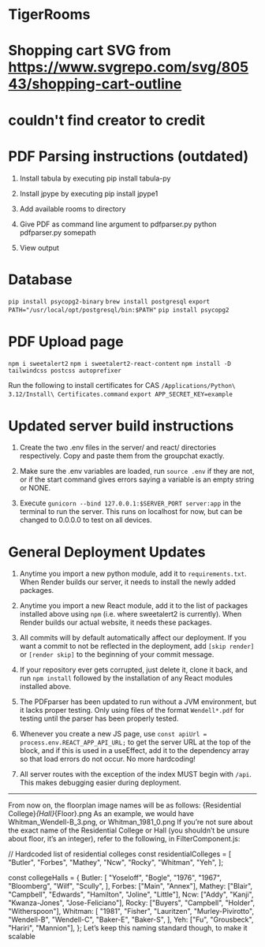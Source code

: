 # TigerRooms

# Shopping cart SVG from https://www.svgrepo.com/svg/80543/shopping-cart-outline

# couldn't find creator to credit

# PDF Parsing instructions (outdated)

1. Install tabula by executing
   pip install tabula-py

2. Install jpype by executing
   pip install jpype1

3. Add available rooms to directory

4. Give PDF as command line argument to pdfparser.py
   python pdfparser.py somepath

5. View output

# Database

`pip install psycopg2-binary`
`brew install postgresql`
`export PATH="/usr/local/opt/postgresql/bin:$PATH"`
`pip install psycopg2`

# PDF Upload page

`npm i sweetalert2`
`npm i sweetalert2-react-content`
`npm install -D tailwindcss postcss autoprefixer`

Run the following to install certificates for CAS
`/Applications/Python\ 3.12/Install\ Certificates.command`
`export APP_SECRET_KEY=example`

# Updated server build instructions

1. Create the two .env files in the server/ and react/ directories
   respectively. Copy and paste them from the groupchat exactly.

2. Make sure the .env variables are loaded, run `source .env` if they
   are not, or if the start command gives errors saying a variable is an
   empty string or NONE.

3. Execute `gunicorn --bind 127.0.0.1:$SERVER_PORT server:app` in the
   terminal to run the server. This runs on localhost for now, but can be
   changed to 0.0.0.0 to test on all devices.

# General Deployment Updates

1. Anytime you import a new python module, add it to `requirements.txt`.
   When Render builds our server, it needs to install the newly added
   packages.

2. Anytime you import a new React module, add it to the list of packages
   installed above using `npm` (i.e. where sweetalert2 is currently). When
   Render builds our actual website, it needs these packages.

3. All commits will by default automatically affect our deployment. If
   you want a commit to not be reflected in the deployment, add `[skip render]`
   or `[render skip]` to the beginning of your commit message.

4. If your repository ever gets corrupted, just delete it, clone it back,
   and run `npm install` followed by the installation of any React modules
   installed above.

5. The PDFparser has been updated to run without a JVM environment, but
   it lacks proper testing. Only using files of the format `Wendell*.pdf`
   for testing until the parser has been properly tested.

6. Whenever you create a new JS page, use `const apiUrl = process.env.REACT_APP_API_URL;`
   to get the server URL at the top of the block, and if this is used in a useEffect,
   add it to the dependency array so that load errors do not occur. No more hardcoding!

7. All server routes with the exception of the index MUST begin with `/api`. This
   makes debugging easier during deployment.

---

From now on, the floorplan image names will be as follows:
{Residential College}_{Hall}_{Floor}.png
As an example, we would have Whitman_Wendell-B_3.png, or Whitman_1981_0.png
If you’re not sure about the exact name of the Residential College or Hall (you shouldn’t be unsure about floor, it’s an integer), refer to the following, in FilterComponent.js:

// Hardcoded list of residential colleges
const residentialColleges = [
"Butler",
"Forbes",
"Mathey",
"Ncw",
"Rocky",
"Whitman",
"Yeh",
];

const collegeHalls = {
Butler: [
"Yoseloff",
"Bogle",
"1976",
"1967",
"Bloomberg",
"Wilf",
"Scully",
],
Forbes: ["Main", "Annex"],
Mathey: ["Blair", "Campbell", "Edwards", "Hamilton", "Joline", "Little"],
Ncw: ["Addy", "Kanji", "Kwanza-Jones", "Jose-Feliciano"],
Rocky: ["Buyers", "Campbell", "Holder", "Witherspoon"],
Whitman: [
"1981",
"Fisher",
"Lauritzen",
"Murley-Pivirotto",
"Wendell-B",
"Wendell-C",
"Baker-E",
"Baker-S",
],
Yeh: ["Fu", "Grousbeck", "Hariri", "Mannion"],
};
Let’s keep this naming standard though, to make it scalable
